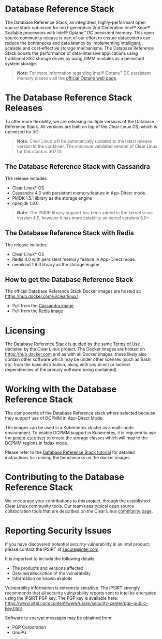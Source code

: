 
# Database Reference Stack

The Database Reference Stack, an integrated, highly-performant open source stack optimized for next-generation 2nd Generation Intel® Xeon® Scalable processors with Intel® Optane™ DC persistent memory. This open source community release is part of our effort to ensure datacenters can reduce the bottlenecks and data latency by implementing intelligent, scalable and cost-effective storage mechanisms. The Database Reference Stack boosts the performance of data-intensive applications using traditional SSD storage drives by using DIMM modules as a persistant system storage.

> **Note:**
     For more information regarding Intel® Optane™ DC persistent memory please visit the [official Optane web page](https://www.intel.com/content/www/us/en/architecture-and-technology/intel-optane-technology.html).


# The Database Reference Stack Releases

To offer more flexibility, we are releasing multiple versions of the Database Reference Stack. All versions are built on top of the Clear Linux OS, which is optimized for I/O.

> **Note:**
     Clear Linux will be automatically updated to the latest release version in the container. The minimum validated version of Clear Linux for this stack is 30770.


## The Database Reference Stack with Cassandra

The release includes:
  * Clear Linux* OS
  * Cassandra 4.0 with persistent memory feature in App-Direct mode.
  * PMDK 1.5.1 library as the storage engine
  * openjdk 1.8.0

> **Note:**
     The PMDK library support has been added to the kernel since version 4.9, however it has more estability on kernel versions 5.0+


## The Database Reference Stack with Redis

The release includes:
  * Clear Linux* OS
  * Redis 4.0 with persistent memory feature in App-Direct mode.
  * memkind 1.9.0 library as the storage engine

## How to get the Database Reference Stack

The official Database Reference Stack Docker images are hosted at: https://hub.docker.com/u/clearlinux/:

 * Pull from the [Cassandra image](https://hub.docker.com/r/clearlinux/stacks-dbrs-cassandra)
 * Pull from the [Redis image](https://hub.docker.com/r/clearlinux/stacks-dbrs-redis)


# Licensing

The Database Reference Stack is guided by the same [Terms of Use](https://download.clearlinux.org/TermsOfUse.html) declared by the Clear Linux project. The Docker images are hosted on https://hub.docker.com and as with all Docker images, these likely also contain other software which may be under other licenses (such as Bash, etc. from the base distribution, along with any direct or indirect dependencies of the primary software being contained).


# Working with the Database Reference Stack

The components of the Database Reference stack where selected because they support use of DCPMM in App-Direct Mode.

The images can be used in a Kubernetes cluster as a multi-node environment. To enable DCPMM support in Kubernetes, it is required to use the [pmem-csi driver](https://github.com/intel/pmem-csi) to create the storage classes which will map to the DCPMM regions in fsdax mode.

Please refer to the [Database Reference Stack tutorial](https://clearlinux.org/documentation/clear-linux/tutorials/dbrs) for detailed instructions for running the benchmarks on the docker images.


# Contributing to the Database Reference Stack

We encourage your contributions to this project, through the established Clear Linux community tools.  Our team uses typical open source collaboration tools that are described on the Clear Linux [community page](https://clearlinux.org/community).


# Reporting Security Issues

  If you have discovered potential security vulnerability in an Intel product, please contact the iPSIRT at secure@intel.com.

  It is important to include the following details:

  * The products and versions affected
  * Detailed description of the vulnerability
  * Information on known exploits

  Vulnerability information is extremely sensitive. The iPSIRT strongly recommends that all security vulnerability reports sent to Intel be encrypted using the iPSIRT PGP key. The PGP key is available here: https://www.intel.com/content/www/us/en/security-center/pgp-public-key.html

  Software to encrypt messages may be obtained from:

  * PGP Corporation
  * GnuPG
